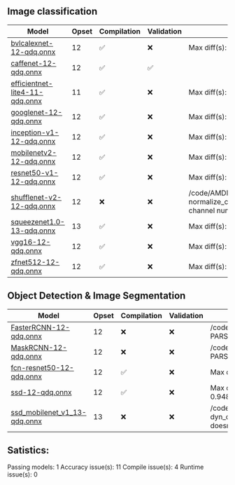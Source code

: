 ## Image classification

|                                                                                       Model                                                                                       |Opset|    Compilation   |    Validation    |                                                             Error                                                             |
|-----------------------------------------------------------------------------------------------------------------------------------------------------------------------------------|-----|------------------|------------------|-------------------------------------------------------------------------------------------------------------------------------|
|                [bvlcalexnet-12-qdq.onnx](https://github.com/gyulaz-htec/models/tree/migraphx_testing/vision/classification/alexnet/model/bvlcalexnet-12-qdq.tar.gz)               |  12 |:white_check_mark:|        :x:       |                                          Max diff(s): 'prob_1': 0.07159367948770523,                                          |
|                  [caffenet-12-qdq.onnx](https://github.com/gyulaz-htec/models/tree/migraphx_testing/vision/classification/caffenet/model/caffenet-12-qdq.tar.gz)                  |  12 |:white_check_mark:|:white_check_mark:|                                                                                                                               |
|   [efficientnet-lite4-11-qdq.onnx](https://github.com/gyulaz-htec/models/tree/migraphx_testing/vision/classification/efficientnet-lite4/model/efficientnet-lite4-11-qdq.tar.gz)   |  11 |:white_check_mark:|        :x:       |                                         Max diff(s): 'Softmax:0': 0.9995638728141785,                                         |
|     [googlenet-12-qdq.onnx](https://github.com/gyulaz-htec/models/tree/migraphx_testing/vision/classification/inception_and_googlenet/googlenet/model/googlenet-12-qdq.tar.gz)    |  12 |:white_check_mark:|        :x:       |                                           Max diff(s): 'prob_1': 0.9999496340751648,                                          |
|[inception-v1-12-qdq.onnx](https://github.com/gyulaz-htec/models/tree/migraphx_testing/vision/classification/inception_and_googlenet/inception_v1/model/inception-v1-12-qdq.tar.gz)|  12 |:white_check_mark:|        :x:       |                                           Max diff(s): 'prob_1': 0.9999668002128601,                                          |
|               [mobilenetv2-12-qdq.onnx](https://github.com/gyulaz-htec/models/tree/migraphx_testing/vision/classification/mobilenet/model/mobilenetv2-12-qdq.tar.gz)              |  12 |:white_check_mark:|        :x:       |                                               Max diff(s): 'output': 6641728.0,                                               |
|                [resnet50-v1-12-qdq.onnx](https://github.com/gyulaz-htec/models/tree/migraphx_testing/vision/classification/resnet/model/resnet50-v1-12-qdq.tar.gz)                |  12 |:white_check_mark:|        :x:       |                                       Max diff(s): 'resnetv17_dense0_fwd': 8492608512.0,                                      |
|            [shufflenet-v2-12-qdq.onnx](https://github.com/gyulaz-htec/models/tree/migraphx_testing/vision/classification/shufflenet/model/shufflenet-v2-12-qdq.tar.gz)            |  12 |        :x:       |        :x:       |/code/AMDMIGraphX/src/include/migraphx/op/convolution.hpp:100: normalize_compute_shape: CONVOLUTION: mismatched channel numbers|
|            [squeezenet1.0-13-qdq.onnx](https://github.com/gyulaz-htec/models/tree/migraphx_testing/vision/classification/squeezenet/model/squeezenet1.0-13-qdq.tar.gz)            |  13 |:white_check_mark:|        :x:       |                                        Max diff(s): 'softmaxout_1': 0.9999786615371704,                                       |
|                        [vgg16-12-qdq.onnx](https://github.com/gyulaz-htec/models/tree/migraphx_testing/vision/classification/vgg/model/vgg16-12-qdq.tar.gz)                       |  12 |:white_check_mark:|        :x:       |                                          Max diff(s): 'vgg0_dense2_fwd': 171648832.0,                                         |
|                  [zfnet512-12-qdq.onnx](https://github.com/gyulaz-htec/models/tree/migraphx_testing/vision/classification/zfnet-512/model/zfnet512-12-qdq.tar.gz)                 |  12 |:white_check_mark:|        :x:       |                                      Max diff(s): 'gpu_0/softmax_1': 0.9524479508399963,                                      |
## Object Detection & Image Segmentation

|                                                                                        Model                                                                                        |Opset|    Compilation   |Validation|                                                                            Error                                                                            |
|-------------------------------------------------------------------------------------------------------------------------------------------------------------------------------------|-----|------------------|----------|-------------------------------------------------------------------------------------------------------------------------------------------------------------|
|        [FasterRCNN-12-qdq.onnx](https://github.com/gyulaz-htec/models/tree/migraphx_testing/vision/object_detection_segmentation/faster-rcnn/model/FasterRCNN-12-qdq.tar.gz)        |  12 |        :x:       |    :x:   |                           /code/AMDMIGraphX/src/onnx/parse_resize.cpp:298: parse: PARSE_: ranks of input and scale are different!                           |
|           [MaskRCNN-12-qdq.onnx](https://github.com/gyulaz-htec/models/tree/migraphx_testing/vision/object_detection_segmentation/mask-rcnn/model/MaskRCNN-12-qdq.tar.gz)           |  12 |        :x:       |    :x:   |                           /code/AMDMIGraphX/src/onnx/parse_resize.cpp:298: parse: PARSE_: ranks of input and scale are different!                           |
|          [fcn-resnet50-12-qdq.onnx](https://github.com/gyulaz-htec/models/tree/migraphx_testing/vision/object_detection_segmentation/fcn/model/fcn-resnet50-12-qdq.tar.gz)          |  12 |:white_check_mark:|    :x:   |                                                    Max diff(s): 'out': 42164723712.0, 'aux': 89646536.0,                                                    |
|                   [ssd-12-qdq.onnx](https://github.com/gyulaz-htec/models/tree/migraphx_testing/vision/object_detection_segmentation/ssd/model/ssd-12-qdq.tar.gz)                   |  12 |:white_check_mark:|    :x:   |                                            Max diff(s): 'bboxes': inf, 'labels': 42, 'scores': 0.948113203048706,                                           |
|[ssd_mobilenet_v1_13-qdq.onnx](https://github.com/gyulaz-htec/models/tree/migraphx_testing/vision/object_detection_segmentation/ssd-mobilenetv1/model/ssd_mobilenet_v1_13-qdq.tar.gz)|  13 |        :x:       |    :x:   |/code/AMDMIGraphX/src/include/migraphx/op/reshape.hpp:86: dyn_compute_shape: Reshape: Non-fixed dynamic_dimension doesn't match with 0 or -1 output dimension|
## Satistics:
Passing models: 1
Accuracy issue(s): 11
Compile issue(s): 4
Runtime issue(s): 0
